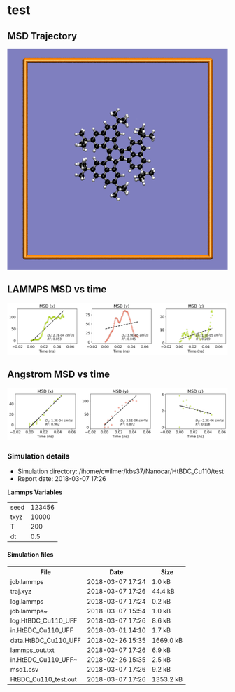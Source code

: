 
test
=======

MSD Trajectory
--------------

![msd-traj](assets/reports/1520461595.395898/movie.gif)

LAMMPS MSD vs time
------------------

![lammps-msd](assets/reports/1520461595.395898/msd-time-lammps.png)

Angstrom MSD vs time
------------------

![ang-msd](assets/reports/1520461595.395898/msd-time-ang.png)

### Simulation details

-   Simulation directory: /ihome/cwilmer/kbs37/Nanocar/HtBDC_Cu110/test
-   Report date: 2018-03-07 17:26

**Lammps Variables**

<table>
  <tr>
    <td>seed</td>
    <td>123456</td>
  </tr>
  <tr>
    <td>txyz</td>
    <td>10000</td>
  </tr>
  <tr>
    <td>T</td>
    <td>200</td>
  </tr>
  <tr>
    <td>dt</td>
    <td>0.5</td>
  </tr>
</table>


#### Simulation files

<table>
  <tr>
    <th>File</th>
    <th>Date</th>
    <th>Size</th>
  </tr>
  <tr>
    <td>job.lammps</td>
    <td>2018-03-07 17:24</td>
    <td>1.0 kB</td>
  </tr>
  <tr>
    <td>traj.xyz</td>
    <td>2018-03-07 17:26</td>
    <td>44.4 kB</td>
  </tr>
  <tr>
    <td>log.lammps</td>
    <td>2018-03-07 17:24</td>
    <td>0.2 kB</td>
  </tr>
  <tr>
    <td>job.lammps~</td>
    <td>2018-03-07 15:54</td>
    <td>1.0 kB</td>
  </tr>
  <tr>
    <td>log.HtBDC_Cu110_UFF</td>
    <td>2018-03-07 17:26</td>
    <td>8.6 kB</td>
  </tr>
  <tr>
    <td>in.HtBDC_Cu110_UFF</td>
    <td>2018-03-01 14:10</td>
    <td>1.7 kB</td>
  </tr>
  <tr>
    <td>data.HtBDC_Cu110_UFF</td>
    <td>2018-02-26 15:35</td>
    <td>1669.0 kB</td>
  </tr>
  <tr>
    <td>lammps_out.txt</td>
    <td>2018-03-07 17:26</td>
    <td>6.9 kB</td>
  </tr>
  <tr>
    <td>in.HtBDC_Cu110_UFF~</td>
    <td>2018-02-26 15:35</td>
    <td>2.5 kB</td>
  </tr>
  <tr>
    <td>msd1.csv</td>
    <td>2018-03-07 17:26</td>
    <td>9.2 kB</td>
  </tr>
  <tr>
    <td>HtBDC_Cu110_test.out</td>
    <td>2018-03-07 17:26</td>
    <td>1353.2 kB</td>
  </tr>
</table>


